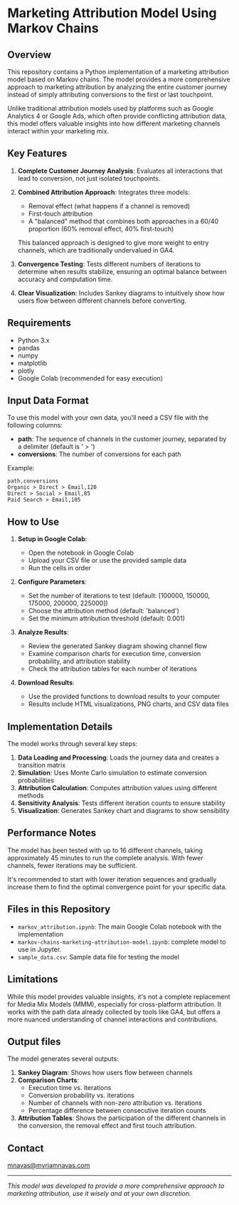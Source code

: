 # Marketing Attribution Model Using Markov Chains

## Overview

This repository contains a Python implementation of a marketing attribution model based on Markov chains. The model provides a more comprehensive approach to marketing attribution by analyzing the entire customer journey instead of simply attributing conversions to the first or last touchpoint.

Unlike traditional attribution models used by platforms such as Google Analytics 4 or Google Ads, which often provide conflicting attribution data, this model offers valuable insights into how different marketing channels interact within your marketing mix.

## Key Features

1. **Complete Customer Journey Analysis**: Evaluates all interactions that lead to conversion, not just isolated touchpoints.

2. **Combined Attribution Approach**: Integrates three models:
   - Removal effect (what happens if a channel is removed)
   - First-touch attribution
   - A "balanced" method that combines both approaches in a 60/40 proportion (60% removal effect, 40% first-touch)
   
   This balanced approach is designed to give more weight to entry channels, which are traditionally undervalued in GA4.

3. **Convergence Testing**: Tests different numbers of iterations to determine when results stabilize, ensuring an optimal balance between accuracy and computation time.

4. **Clear Visualization**: Includes Sankey diagrams to intuitively show how users flow between different channels before converting.

## Requirements

- Python 3.x
- pandas
- numpy
- matplotlib
- plotly
- Google Colab (recommended for easy execution)

## Input Data Format

To use this model with your own data, you'll need a CSV file with the following columns:
- **path**: The sequence of channels in the customer journey, separated by a delimiter (default is ' > ')
- **conversions**: The number of conversions for each path

Example:
```
path,conversions
Organic > Direct > Email,120
Direct > Social > Email,85
Paid Search > Email,105
```

## How to Use

1. **Setup in Google Colab**:
   - Open the notebook in Google Colab
   - Upload your CSV file or use the provided sample data
   - Run the cells in order

2. **Configure Parameters**:
   - Set the number of iterations to test (default: [100000, 150000, 175000, 200000, 225000])
   - Choose the attribution method (default: 'balanced')
   - Set the minimum attribution threshold (default: 0.001)

3. **Analyze Results**:
   - Review the generated Sankey diagram showing channel flow
   - Examine comparison charts for execution time, conversion probability, and attribution stability
   - Check the attribution tables for each number of iterations

4. **Download Results**:
   - Use the provided functions to download results to your computer
   - Results include HTML visualizations, PNG charts, and CSV data files

## Implementation Details

The model works through several key steps:

1. **Data Loading and Processing**: Loads the journey data and creates a transition matrix
2. **Simulation**: Uses Monte Carlo simulation to estimate conversion probabilities
3. **Attribution Calculation**: Computes attribution values using different methods
4. **Sensitivity Analysis**: Tests different iteration counts to ensure stability
5. **Visualization**: Generates Sankey chart and diagrams to show sensibility

## Performance Notes

The model has been tested with up to 16 different channels, taking approximately 45 minutes to run the complete analysis. With fewer channels, fewer iterations may be sufficient.

It's recommended to start with lower iteration sequences and gradually increase them to find the optimal convergence point for your specific data.

## Files in this Repository

- `markov_attribution.ipynb`: The main Google Colab notebook with the implementation
- `markov-chains-marketing-attribution-model.ipynb`: complete model to use in Jupyter.
- `sample_data.csv`: Sample data file for testing the model

## Limitations

While this model provides valuable insights, it's not a complete replacement for Media Mix Models (MMM), especially for cross-platform attribution. It works with the path data already collected by tools like GA4, but offers a more nuanced understanding of channel interactions and contributions.

## Output files

The model generates several outputs:

1. **Sankey Diagram**: Shows how users flow between channels
2. **Comparison Charts**: 
   - Execution time vs. iterations
   - Conversion probability vs. iterations
   - Number of channels with non-zero attribution vs. iterations
   - Percentage difference between consecutive iteration counts
3. **Attribution Tables**: Shows the participation of the different channels in the conversion, the removal effect and first touch attribution.

## Contact

mnavas@myriamnavas.com

---

*This model was developed to provide a more comprehensive approach to marketing attribution, use it wisely and at your own discretion.*
